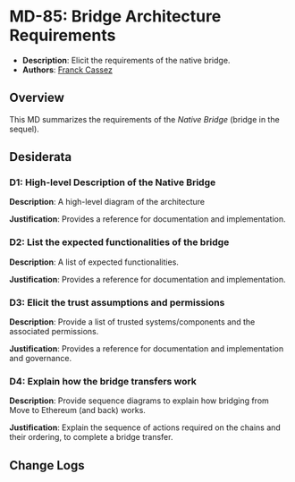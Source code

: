 # MD-85: Bridge Architecture Requirements

- **Description**: Elicit the requirements of the native bridge.
- **Authors**: [Franck Cassez](mailto:franck.cassez@movementlabs.xyz)

## Overview

This MD summarizes the requirements of the _Native Bridge_ (bridge in the sequel).

## Desiderata

### D1: High-level Description of the Native Bridge

**Description**: A high-level diagram of the architecture

**Justification**: Provides a reference for documentation and implementation.

### D2: List the expected functionalities of the bridge

**Description**: A list of expected functionalities.

**Justification**: Provides a reference for documentation and implementation.

### D3: Elicit the trust assumptions and permissions

**Description**: Provide a list of trusted systems/components and the associated permissions.

**Justification**: Provides a reference for documentation and implementation and governance.

### D4: Explain how the bridge transfers work

**Description**: Provide sequence diagrams to explain how bridging from Move to Ethereum (and back) works.

**Justification**: Explain the sequence of actions required on the chains and their ordering, to complete a bridge transfer.

## Change Logs
